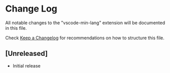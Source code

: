 # Change Log

All notable changes to the "vscode-min-lang" extension will be documented in this file.

Check [Keep a Changelog](http://keepachangelog.com/) for recommendations on how to structure this file.

## [Unreleased]

-   Initial release
